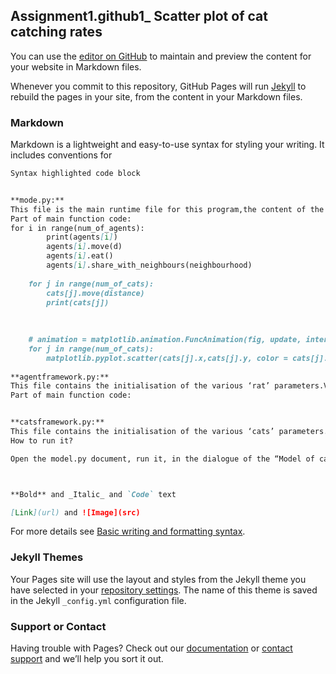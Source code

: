 ## Assignment1.github1_ Scatter plot of cat catching rates

You can use the [editor on GitHub](https://github.com/Chongrui1/Assignment1.github.io/edit/gh-pages/index.md) to maintain and preview the content for your website in Markdown files.

Whenever you commit to this repository, GitHub Pages will run [Jekyll](https://jekyllrb.com/) to rebuild the pages in your site, from the content in your Markdown files.

### Markdown

Markdown is a lightweight and easy-to-use syntax for styling your writing. It includes conventions for

```markdown
Syntax highlighted code block


**mode.py:**
This file is the main runtime file for this program,the content of the code includes the implementation of various functions, for instance,loading of coordinate systems and reading of background image.There is also code about running front-end pages directly.There are also calls to various functions in other documents, such as movement, eating, interaction between agent points, etc.
Part of main function code:
for i in range(num_of_agents): 
        print(agents[i])
        agents[i].move(d)
        agents[i].eat()
        agents[i].share_with_neighbours(neighbourhood)
        
    for j in range(num_of_cats):
        cats[j].move(distance)
        print(cats[j])   
            
      
    
    # animation = matplotlib.animation.FuncAnimation(fig, update, interval=1)
    for j in range(num_of_cats):
        matplotlib.pyplot.scatter(cats[j].x,cats[j].y, color = cats[j].color)
    
**agentframework.py:** 
This file contains the initialisation of the various ‘rat’ parameters.Various other functions,such as eat, move_coordinate, and most importantly, the interact with each agent points, etc.
Part of main function code:


**catsframework.py:** 
This file contains the initialisation of the various ‘cats’ parameters.the functions are similar to the ‘agentframework’.
How to run it?

Open the model.py document, run it, in the dialogue of the “Model of cat catching rates”, click on the “Model”,then click on the the “Run Programme”, this programme will run successfully.



**Bold** and _Italic_ and `Code` text

[Link](url) and ![Image](src)
```

For more details see [Basic writing and formatting syntax](https://docs.github.com/en/github/writing-on-github/getting-started-with-writing-and-formatting-on-github/basic-writing-and-formatting-syntax).

### Jekyll Themes

Your Pages site will use the layout and styles from the Jekyll theme you have selected in your [repository settings](https://github.com/Chongrui1/Assignment1.github.io/settings/pages). The name of this theme is saved in the Jekyll `_config.yml` configuration file.

### Support or Contact

Having trouble with Pages? Check out our [documentation](https://docs.github.com/categories/github-pages-basics/) or [contact support](https://support.github.com/contact) and we’ll help you sort it out.
